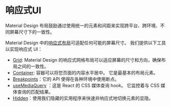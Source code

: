 # 响应式UI

<p class="description">Material Design 布局鼓励通过使用统一的元素和间距来实现跨平台、跨环境、不同屏幕尺寸下的一致性。</p>

Material Design 中的[响应式布局](https://material.io/design/layout/responsive-layout-grid.html)可适配任何可能的屏幕尺寸。 我们提供以下工具以实现响应式 UI：

- [Grid](/components/grid/): Material Design 的响应式网格布局可以适应屏幕的尺寸和方向，确保布局之间的一致性。
- [Container](/components/container/): 容器可以将您页面的内容水平居中。 它是最基本的布局元素。
- [Breakpoints](/customization/breakpoints/)：它的 API 使得在各种环境中使用断点。
- [useMediaQuery](/components/use-media-query/) ：这是 React 的 CSS 媒体查询 hook。 它监控着与 CSS 媒体查询的匹配结果。
- [Hidden](/components/hidden/)：使用我们隐藏的实用程序来快速并响应式地切换元素的显隐。